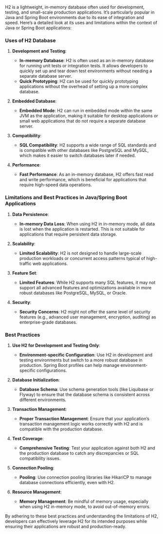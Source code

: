 H2 is a lightweight, in-memory database often used for development, testing, and small-scale production applications. It’s particularly popular in Java and Spring Boot environments due to its ease of integration and speed. Here’s a detailed look at its uses and limitations within the context of Java or Spring Boot applications:

### Uses of H2 Database

1. **Development and Testing**:
   - **In-memory Database**: H2 is often used as an in-memory database for running unit tests or integration tests. It allows developers to quickly set up and tear down test environments without needing a separate database server.
   - **Quick Prototyping**: H2 can be used for quickly prototyping applications without the overhead of setting up a more complex database.

2. **Embedded Database**:
   - **Embedded Mode**: H2 can run in embedded mode within the same JVM as the application, making it suitable for desktop applications or small web applications that do not require a separate database server.

3. **Compatibility**:
   - **SQL Compatibility**: H2 supports a wide range of SQL standards and is compatible with other databases like PostgreSQL and MySQL, which makes it easier to switch databases later if needed.

4. **Performance**:
   - **Fast Performance**: As an in-memory database, H2 offers fast read and write performance, which is beneficial for applications that require high-speed data operations.

### Limitations and Best Practices in Java/Spring Boot Applications

1. **Data Persistence**:
   - **In-memory Data Loss**: When using H2 in in-memory mode, all data is lost when the application is restarted. This is not suitable for applications that require persistent data storage.

2. **Scalability**:
   - **Limited Scalability**: H2 is not designed to handle large-scale production workloads or concurrent access patterns typical of high-traffic web applications.

3. **Feature Set**:
   - **Limited Features**: While H2 supports many SQL features, it may not support all advanced features and optimizations available in more robust databases like PostgreSQL, MySQL, or Oracle.

4. **Security**:
   - **Security Concerns**: H2 might not offer the same level of security features (e.g., advanced user management, encryption, auditing) as enterprise-grade databases.

### Best Practices

1. **Use H2 for Development and Testing Only**:
   - **Environment-specific Configuration**: Use H2 in development and testing environments but switch to a more robust database in production. Spring Boot profiles can help manage environment-specific configurations.

2. **Database Initialization**:
   - **Database Schema**: Use schema generation tools (like Liquibase or Flyway) to ensure that the database schema is consistent across different environments.

3. **Transaction Management**:
   - **Proper Transaction Management**: Ensure that your application’s transaction management logic works correctly with H2 and is compatible with the production database.

4. **Test Coverage**:
   - **Comprehensive Testing**: Test your application against both H2 and the production database to catch any discrepancies or SQL compatibility issues.

5. **Connection Pooling**:
   - **Pooling**: Use connection pooling libraries like HikariCP to manage database connections efficiently, even with H2.

6. **Resource Management**:
   - **Memory Management**: Be mindful of memory usage, especially when using H2 in-memory mode, to avoid out-of-memory errors.

By adhering to these best practices and understanding the limitations of H2, developers can effectively leverage H2 for its intended purposes while ensuring their applications are robust and production-ready.

